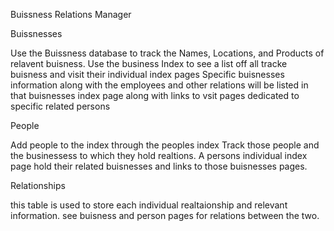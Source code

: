Buissness Relations Manager

Buissnesses

  Use the Buissness database to track the Names, Locations, and Products of relavent buisness.
  Use the business Index to see a list off all tracke buisness and visit their individual index pages
  Specific buisnesses information along with the employees and other relations will be listed in that buisnesses index page along with links to vsit pages dedicated to specific related persons

People

  Add people to the index through the peoples index
  Track those people and the businessess to which they hold realtions.
  A persons individual index page hold their related buisnesses and links to those buisnesses pages.

Relationships

  this table is used to store each individual realtaionship and relevant information.
  see buisness and person pages for relations between the two.
